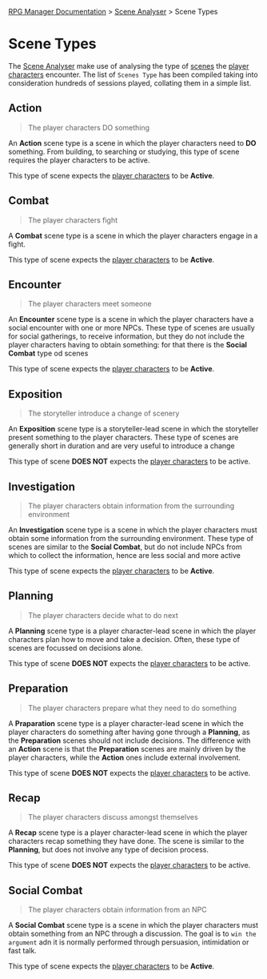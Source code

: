 [RPG Manager Documentation](../index.md) >
[Scene Analyser](0-index.md) >
Scene Types

# Scene Types

The [Scene Analyser](0-index.md) make use of analysing the type of [scenes](../components/scene.md) the 
[player characters](../components/character.md) encounter. The list of `Scenes Type` has been compiled taking into
consideration hundreds of sessions played, collating them in a simple list.



## Action

> The player characters DO something

An **Action** scene type is a scene in which the player characters need to **DO** something. From building, to 
searching or studying, this type of scene requires the player characters to be active.

This type of scene expects the [player characters](../components/character.md) to be **Active**.

## Combat

> The player characters fight

A **Combat** scene type is a scene in which the player characters engage in a fight.

This type of scene expects the [player characters](../components/character.md) to be **Active**.

## Encounter

> The player characters meet someone

An **Encounter** scene type is a scene in which the player characters have a social encounter with one or more NPCs. 
These type of scenes are usually for social gatherings, to receive information, but they do not include the player 
characters having to obtain something: for that there is the **Social Combat** type od scenes

This type of scene expects the [player characters](../components/character.md) to be **Active**.

## Exposition

> The storyteller introduce a change of scenery
 
An **Exposition** scene type is a storyteller-lead scene in which the storyteller present something to the player 
characters. These type of scenes are generally short in duration and are very useful to introduce a change

This type of scene **DOES NOT** expects the [player characters](../components/character.md) to be active.

## Investigation

> The player characters obtain information from the surrounding environment

An **Investigation** scene type is a scene in which the player characters must obtain some information from the 
surrounding environment. These type of scenes are similar to the **Social Combat**, but do not include NPCs from which 
to collect the information, hence are less social and more active

This type of scene expects the [player characters](../components/character.md) to be **Active**.

## Planning

> The player characters decide what to do next

A **Planning** scene type is a player character-lead scene in which the player characters plan how to move and take a 
decision. Often, these type of scenes are focussed on decisions alone.

This type of scene **DOES NOT** expects the [player characters](../components/character.md) to be active.

## Preparation

> The player characters prepare what they need to do something

A **Praparation** scene type is a player character-lead scene in which the player characters do something after having 
gone through a **Planning**, as the **Preparation** scenes should not include decisions. The difference with an 
**Action** scene is that the **Preparation** scenes are mainly driven by the player characters, while the **Action** 
ones include external involvement.

This type of scene **DOES NOT** expects the [player characters](../components/character.md) to be active.

## Recap

> The player characters discuss amongst themselves

A **Recap** scene type is a player character-lead scene in which the player characters recap something they have done. 
The scene is similar to the **Planning**, but does not involve any type of decision process. 

This type of scene **DOES NOT** expects the [player characters](../components/character.md) to be active.

## Social Combat

> The player characters obtain information from an NPC

A **Social Combat** scene type is a scene in which the player characters must obtain something from an NPC through a 
discussion. The goal is to `win the argument` adn it is normally performed through persuasion, intimidation or fast 
talk.

This type of scene expects the [player characters](../components/character.md) to be **Active**.
